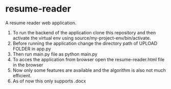 # resume-reader
A resume reader web application.
1) To run the backend of the application clone this repository and then activate the virtual env using source/my-project-env/bin/activate.
2) Before running the application change the directory path of UPLOAD FOLDER in app.py
3) Then run main.py file as python main.py
4) To acces the application from browser open the resume-reader.html file in the browser
5) Now only some features are available and the algorithm is also not much efficient.
6) As of now this only supports .docx 
